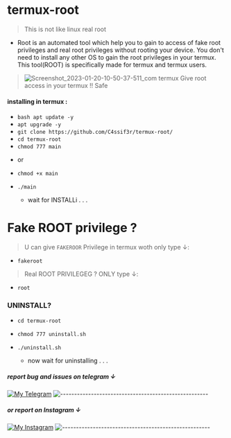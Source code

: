 # termux-root
> This is not like linux real root
   + Root is an automated tool which help you to gain to access of fake root privileges and real root privileges without rooting your device. You don't need to install any other OS to gain the root privileges in your termux. This tool(ROOT) is specifically made for termux and termux users.

> ![Screenshot_2023-01-20-10-50-37-511_com termux](https://user-images.githubusercontent.com/79422726/213639647-bde51b1d-6d28-40e8-b24a-b67c1a0ca6a1.jpg)
> Give root access in your termux !! Safe 

#### installing in termux :
  + ```bash apt update -y```
  + `apt upgrade -y`
  + `git clone https://github.com/C4ssif3r/termux-root/`
  + `cd termux-root`
  + `chmod 777 main`
  - or
  + `chmod +x main`
  + `./main`

    - wait for INSTALLi . . .

# Fake ROOT privilege ?

> U can give `FAKEROOR` Privilege in termux woth only type ↓:
  + `fakeroot`

> Real ROOT PRIVILEGEG ? ONLY type ↓:

  + `root`

### UNINSTALL?

  + `cd termux-root`
  + `chmod 777 uninstall.sh`
  + `./uninstall.sh`
  
    - now wait for uninstalling . . .
##### report bug and issues on telegram ↓
[![My Telegram](https://img.shields.io/badge/Telegram-100000?style=for-the-badge&logo=telegram&logoColor=white)](https://t.me/ZeroFoo)
![-----------------------------------------------------](https://raw.githubusercontent.com/andreasbm/readme/master/assets/lines/rainbow.png)
##### or report on Instagram ↓
[![My Instagram](https://img.shields.io/badge/Instagram-100000?style=for-the-badge&logo=instagram&logoColor=white)](https://instagram.com/Mji_Devil)
![-----------------------------------------------------](https://raw.githubusercontent.com/andreasbm/readme/master/assets/lines/rainbow.png)
